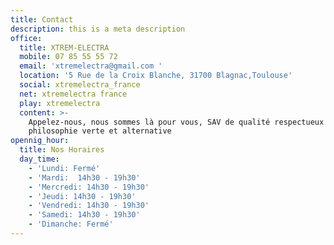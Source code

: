```yaml
---
title: Contact
description: this is a meta description
office:
  title: XTREM-ELECTRA
  mobile: 07 85 55 55 72
  email: 'xtremelectra@gmail.com '
  location: '5 Rue de la Croix Blanche, 31700 Blagnac,Toulouse'
  social: xtremelectra_france
  net: xtremelectra france
  play: xtremelectra
  content: >-
    Appelez-nous, nous sommes là pour vous, SAV de qualité respectueux d'une
    philosophie verte et alternative
opennig_hour:
  title: Nos Horaires
  day_time:
    - 'Lundi: Fermé'
    - 'Mardi:  14h30 - 19h30'
    - 'Mercredi: 14h30 - 19h30'
    - 'Jeudi: 14h30 - 19h30'
    - 'Vendredi: 14h30 - 19h30'
    - 'Samedi: 14h30 - 19h30'
    - 'Dimanche: Fermé'
---
```


